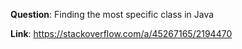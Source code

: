 **Question**: Finding the most specific class in Java

**Link**: https://stackoverflow.com/a/45267165/2194470
